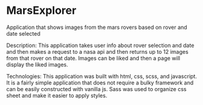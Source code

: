 # MarsExplorer

Application that shows images from the mars rovers based on rover and date selected

Description: This application takes user info about rover selection and date and then makes a request to a nasa api and then returns up to 12 images from that rover on that date. Images can be liked and then a page will display the liked images.

Technologies: This application was built with html, css, scss, and javascript. It is a fairly simple application that does not require a bulky framework and can be easily constructed with vanilla js. Sass was used to organize css sheet and make it easier to apply styles.
